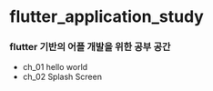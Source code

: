 # flutter_application_study
### flutter 기반의 어플 개발을 위한 공부 공간

- ch_01 hello world
- ch_02 Splash Screen
